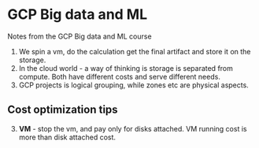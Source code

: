 # GCP Big data and ML 
Notes from the GCP Big data and ML course

1. We spin a vm, do the calculation get the final artifact and store it on the storage.
2. In the cloud world - a way of thinking is storage is separated from compute. Both have different costs and serve different needs.
3. GCP projects is logical grouping, while zones etc are physical aspects.

## Cost optimization tips
3.  **VM** - stop the vm, and pay only for disks attached. VM running cost is more than disk attached cost.
<!--stackedit_data:
eyJoaXN0b3J5IjpbLTE2NDkxNjczOTYsLTI0OTQ5NDI0NSw4NT
kzNzA3MSwtNTM1MTQ1ODU3XX0=
-->